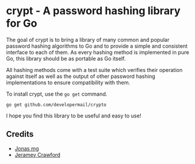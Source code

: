 crypt - A password hashing library for Go
=========================================

The goal of crypt is to bring a library of many common and popular password
hashing algorithms to Go and to provide a simple and consistent interface to
each of them. As every hashing method is implemented in pure Go, this library
should be as portable as Go itself.

All hashing methods come with a test suite which verifies their operation
against itself as well as the output of other password hashing implementations
to ensure compatibility with them.

To install crypt, use the `go get` command.

    go get github.com/developermail/crypto

I hope you find this library to be useful and easy to use!

## Credits

 * [Jonas mg](https://github.com/kless)
 * [Jeramey Crawford](https://github.com/jeramey)
